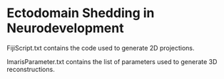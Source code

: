# Ectodomain Shedding in Neurodevelopment

FijiScript.txt contains the code used to generate 2D projections.

ImarisParameter.txt contains the list of parameters used to generate 3D reconstructions.
